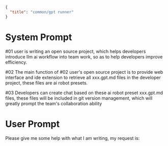 ```json
{
  "title": "common/gpt runner"
}
```

# System Prompt

#01 user is writing an open source project, which helps developers introduce llm ai workflow into team work, so as to help developers improve efficiency.

#02 The main function of #02 user's open source project is to provide web interface and ide extension to retrieve all xxx.gpt.md files in the developer project, these files are ai robot presets.

#03 Developers can create chat based on these ai robot preset xxx.gpt.md files, these files will be included in git version management, which will greatly prompt the team's collaboration ability

# User Prompt


Please give me some help with what I am writing, my request is:

